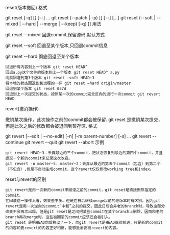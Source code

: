 reset(版本撤回)
格式

git reset [-q] [<commit>] [--] <paths>... git reset (--patch | -p) [<commit>] [--] [<paths>...] git reset (--soft | --mixed | --hard | --merge | --keep) [-q] [<commit>]
用法

git reset --mixed 回退commit,保留源码,默认方式.

git reset --soft 回退至某个版本,只回退commit信息

git reset --hard 彻底回退至某个版本

    回退所有内容到上一个版本 git reset HEAD^
    回退a.py这个文件的版本到上一个版本 git reset HEAD^ a.py
    向前回退到第3个版本 git reset –soft HEAD~3
    将本地的状态回退到和远程的一样 git reset –hard origin/master
    回退到某个版本 git reset 057d
    回退到上一次提交的状态，按照某一次的commit完全反向的进行一次commit git revert HEAD

revert(撤消操作)

撤销某次操作，此次操作之前的commit都会被保留. git reset 是撤销某次提交，但是此次之后的修改都会被退回到暂存区.
格式

git revert [--edit | --no-edit] [-n] [-m parent-number] [-s] <commit>... git revert --continue git revert --quit git revert --abort
示例

    git revert HEAD~3：丢弃最近的三个commit，把状态恢复到最近的第四个commit，并且提交一个新的commit来记录这次改变。
    git revert -n master~5..master~2：丢弃从最近的第五个commit（包含）到第二个（不包含）,但是不自动生成commit，这个revert仅仅修改working tree和index。

reset与revert的区别

    git revert是用一次新的commit来回滚之前的commit，git reset是直接删除指定的commit。
    在回滚这一操作上看，效果差不多。但是在日后继续merge以前的老版本时有区别。因为git revert是用一次逆向的commit“中和”之前的提交，因此日后合并老的branch时，导致这部分改变不会再次出现，但是git reset是之间把某些commit在某个branch上删除，因而和老的branch再次merge时，这些被回滚的commit应该还会被引入。
    git reset 是把HEAD向后移动了一下，而git revert是HEAD继续前进，只是新的commit的内容和要revert的内容正好相反，能够抵消要被revert的内容。
